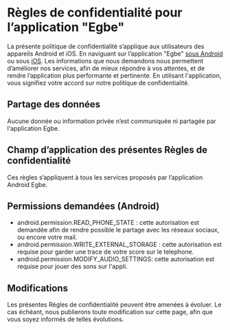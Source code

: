 # Règles de confidentialité pour l’application "Egbe"

La présente politique de confidentialité s’applique aux utilisateurs des appareils Android et iOS. 
En naviguant sur l’application "Egbe" [sous Android](https://play.google.com/store/apps/details?id=tg.egbe.app) ou sous [iOS](https://itunes.apple.com/us/app/egbe/id1421107241).
Les informations que nous demandons nous permettent d’améliorer nos 
services, afin de mieux répondre à vos attentes, et de rendre l’application plus 
performante et pertinente.
En utilisant l'application, vous signifiez votre accord sur notre politique de confidentialité.

## Partage des données
Aucune donnée ou information privée n’est communiquée ni partagée par l'application Egbe.


## Champ d’application des présentes Règles de confidentialité
Ces règles s’appliquent à tous les services proposés par l’application Android Egbe.


## Permissions demandées (Android)

- android.permission.READ_PHONE_STATE : cette autorisation est demandée afin de rendre possible le partage avec les réseaux sociaux, ou encore votre mail.
- android.permission.WRITE_EXTERNAL_STORAGE : cette autorisation est requise pour garder une trace de votre score sur le telephone.
- android.permission.MODIFY_AUDIO_SETTINGS: cette autorisation est requise pour jouer des sons sur l'appli.



## Modifications
Les présentes Règles de confidentialité peuvent être amenées à évoluer. Le cas échéant, nous publierons toute modification sur cette page, afin que vous soyez informés de telles évolutions.

